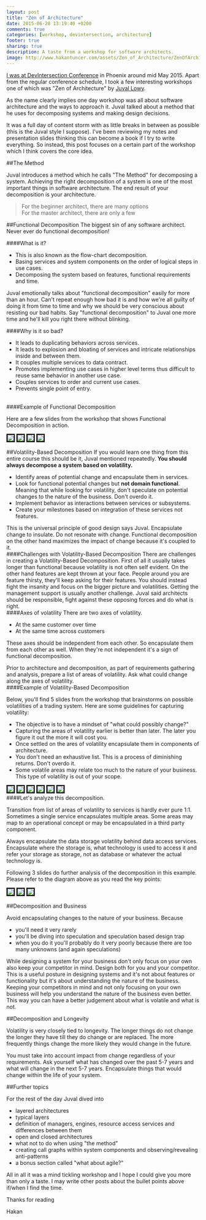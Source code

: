```yaml
---
layout: post
title: "Zen of Architecture"
date: 2015-06-28 13:19:40 +0200
comments: true
categories: [workshop, devintersection, architecture]
footer: true
sharing: true
description: A taste from a workshop for software architects.
image: http://www.hakantuncer.com/assets/Zen_of_Architecture/ZenOfArchitecture.jpg
---
```


[I was at DevIntersection Conference](/blog/2015/05/02/devintersection-and-anglebrackets-in-phoenix/) in Phoenix around mid May 2015. Apart from the regular conference schedule, I took a few interesting workshops one of which was "Zen of Architecture" by [Juval Lowy](http://www.oreilly.com/pub/au/741).

As the name clearly implies one day workshop was all about software architecture and the ways to approach it. Juval talked about a method that he uses for decomposing systems and making design decisions.

It was a full day of content storm with as little breaks in between as possible (this is the Juval style I suppose). I've been reviewing my notes and presentation slides thinking this can become a book if I try to write everything. So instead, this post focuses on a certain part of the workshop which I think covers the core idea.

##The Method

Juval introduces a method which he calls "The Method" for decomposing a system. Achieving the right decomposition of a system is one of the most important things in software architecture. The end result of your decomposition is your architecture.

>For the beginner architect, there are many options<br/>
For the master architect, there are only a few

##Functional Decomposition
The biggest sin of any software architect. Never ever do functional decomposition!
<br/>

####What is it?

* This is also known as the flow-chart decomposition.
* Basing services and system components on the order of logical steps in use cases.
* Decomposing the system based on features, functional requirements and time.

Juval emotionally talks about "functional decomposition" easily for more than an hour. Can't repeat enough how bad it is and how we're all guilty of doing it from time to time and why we should be very conscious about resisting our bad habits. Say "functional decomposition" to Juval one more time and he'll kill you right there without blinking.
<br/>

####Why is it so bad?

* It leads to duplicating behaviors across services.
* It leads to explosion and bloating of services and intricate relationships inside and between them.
* It couples multiple services to data contract.
* Promotes implementing use cases in higher level terms thus difficult to reuse same behavior in another use case.
* Couples services to order and current use cases.
* Prevents single point of entry.

<br/>
####Example of Functional Decomposition

Here are  a few slides from the workshop that shows Functional Decomposition in action.

<img src="/assets/Zen_of_Architecture/IMG_2021.jpg" style="border: solid;">
<img src="/assets/Zen_of_Architecture/IMG_2023.jpg" style="border: solid;">
<img src="/assets/Zen_of_Architecture/IMG_2024.jpg" style="border: solid;">
<img src="/assets/Zen_of_Architecture/IMG_2025.jpg" style="border: solid;">

##Volatility-Based Decomposition
If you would learn one thing from this entire course this should be it, Juval mentioned repeatedly. __You should always decompose a system based on volatility.__ 

* Identify areas of potential change and encapsulate them in services.
* Look for functional potential changes but __not domain functional__. Meaning that while looking for volatility, don't speculate on potential changes to the nature of the business. Don't overdo it.
* Implement behavior as interactions between services or subsystems.
* Create your milestones based on integration of these services not features.

This is the universal principle of good design says Juval. Encapsulate change to insulate. Do not resonate with change. Functional decomposition on the other hand maximizes the impact of change because it's coupled to it.
<br/>
####Challenges with Volatility-Based Decomposition
There are challenges in creating a Volatility-Based Decomposition. First of all it usually takes longer than functional because volatility is not often self evident. On the other hand features are kept thrown at your face. People around you are feature thirsty, they'll keep asking for their features. You should instead fight the insanity and focus on the bigger picture and volatilities. Getting the management support is usually another challenge. Juval said architects should be responsible, fight against these opposing forces and do what is right.
<br/>
####Axes of volatility
There are two axes of volatility.

* At the same customer over time
* At the same time across customers

These axes should be independent from each other. So encapsulate them from each other as well. When they're not independent it's a sign of functional decomposition.

Prior to architecture and decomposition, as part of requirements gathering and analysis, prepare a list of areas of volatility. Ask what could change along the axes of volatility.
<br/>
####Example of Volatility-Based Decomposition

Below, you'll find 5 slides from the workshop that brainstorms on possible volatilities of a trading system. Here are some guidelines for capturing volatility:

* The objective is to have a mindset of "what could possibly change?"
* Capturing the areas of volatility earlier is better than later. The later you figure it out the more it will cost you.
* Once settled on the ares of volatility encapsulate them in components of architecture.
* You don't need an exhaustive list. This is a process of diminishing returns. Don't overdo it.
* Some volatile areas may relate too much to the nature of your business. This type of volatility is out of your scope.

<img src="/assets/Zen_of_Architecture/IMG_2026.jpg" style="border: solid;">
<img src="/assets/Zen_of_Architecture/IMG_2027.jpg" style="border: solid;">
<img src="/assets/Zen_of_Architecture/IMG_2028.jpg" style="border: solid;">
<img src="/assets/Zen_of_Architecture/IMG_2029.jpg" style="border: solid;">
<img src="/assets/Zen_of_Architecture/IMG_2030.jpg" style="border: solid;">
<img src="/assets/Zen_of_Architecture/IMG_2032.jpg" style="border: solid;">
<br/>
####Let's analyze this decomposition.

Transition from list of areas of volatility to services is hardly ever pure 1:1. Sometimes a single service encapsulates multiple areas. Some areas may map to an operational concept or may be encapsulated in a third party component.

Always encapsulate the data storage volatility behind data access services. Encapsulate where the storage is, what technology is used to access it and refer your storage as storage, not as database or whatever the actual technology is.

Following 3 slides do further analysis of the decomposition in this example. Please refer to the diagram above as you read the key points:

<img src="/assets/Zen_of_Architecture/IMG_2034.jpg" style="border: solid;">
<img src="/assets/Zen_of_Architecture/IMG_2035.jpg" style="border: solid;">
<img src="/assets/Zen_of_Architecture/IMG_2036.jpg" style="border: solid;">

##Decomposition and Business

Avoid encapsulating changes to the nature of your business. Because

* you'll need it very rarely
* you'll be diving into speculation and speculation based design trap
* when you do it you'll probably do it very poorly because there are too many unknowns (and again speculations)

While designing a system for your business don't only focus on your own also keep your competitor in mind. Design both for you and your competitor. This is a useful posture in designing systems and it's not about features or functionality but it's about understanding the nature of the business. Keeping your competitors in mind and not only focusing on your own business will help you understand the nature of the business even better. This way you can have a better judgement about what is volatile and what is not.

##Decomposition and Longevity

Volatility is very closely tied to longevity. The longer things do not change the longer they have till they do change or are replaced. The more frequently things change the more likely they would change in the future.

You must take into account impact from change regardless of your requirements. Ask yourself what has changed over the past 5-7 years and what will change in the next 5-7 years. Encapsulate things that would change within the life of your system.

##Further topics

For the rest of the day Juval dived into 

* layered architectures
* typical layers
* definition of managers, engines, resource access services and differences between them
* open and closed architectures
* what not to do when using "the method"
* creating call graphs within system components and observing/revealing anti-patterns
* a bonus section called "what about agile?"

All in all it was a mind tickling workshop and I hope I could give you more than only a taste. I may write other posts about the bullet points above if/when I find the time.

Thanks for reading

Hakan


